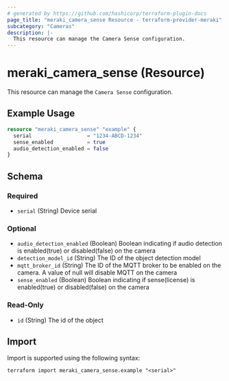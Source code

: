 ```yaml
---
# generated by https://github.com/hashicorp/terraform-plugin-docs
page_title: "meraki_camera_sense Resource - terraform-provider-meraki"
subcategory: "Cameras"
description: |-
  This resource can manage the Camera Sense configuration.
---
```


# meraki_camera_sense (Resource)

This resource can manage the `Camera Sense` configuration.

## Example Usage

```terraform
resource "meraki_camera_sense" "example" {
  serial                  = "1234-ABCD-1234"
  sense_enabled           = true
  audio_detection_enabled = false
}
```

<!-- schema generated by tfplugindocs -->
## Schema

### Required

- `serial` (String) Device serial

### Optional

- `audio_detection_enabled` (Boolean) Boolean indicating if audio detection is enabled(true) or disabled(false) on the camera
- `detection_model_id` (String) The ID of the object detection model
- `mqtt_broker_id` (String) The ID of the MQTT broker to be enabled on the camera. A value of null will disable MQTT on the camera
- `sense_enabled` (Boolean) Boolean indicating if sense(license) is enabled(true) or disabled(false) on the camera

### Read-Only

- `id` (String) The id of the object

## Import

Import is supported using the following syntax:

```shell
terraform import meraki_camera_sense.example "<serial>"
```
